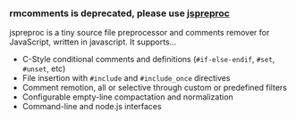 ### rmcomments is deprecated, please use [jspreproc](https://aMarCruz.github.io/jspreproc)

jspreproc is a tiny source file preprocessor and comments remover for JavaScript, written in javascript.
It supports...

* C-Style conditional comments and definitions (`#if-else-endif`, `#set`, `#unset`, etc)
* File insertion with `#include` and `#include_once` directives
* Comment remotion, all or selective through custom or predefined filters
* Configurable empty-line compactation and normalization
* Command-line and node.js interfaces
